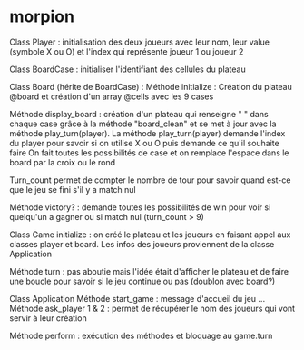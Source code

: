 # morpion

Class Player : initialisation des deux joueurs avec leur nom, leur value (symbole X ou O) et l'index qui représente joueur 1 ou joueur 2

Class BoardCase : initialiser l'identifiant des cellules du plateau

Class Board (hérite de BoardCase) : 
Méthode initialize : Création du plateau @board et création d'un array @cells avec les 9 cases

Méthode display_board : création d'un plateau qui renseigne " " dans chaque case grâce à la méthode "board_clean"
et se met à jour avec la méthode play_turn(player).
La méthode play_turn(player) demande l'index du player pour savoir si on utilise X ou O puis demande ce qu'il souhaite faire
On fait toutes les possibilités de case et on remplace l'espace dans le board par la croix ou le rond

Turn_count permet de compter le nombre de tour pour savoir quand est-ce que le jeu se fini s'il y a match nul

Méthode victory? : demande toutes les possibilités de win pour voir si quelqu'un a gagner ou si match nul (turn_count > 9)

Class Game 
initialize : on créé le plateau et les joueurs en faisant appel aux classes player et board. Les infos des joueurs proviennent de la classe Application

Méthode turn : pas aboutie mais l'idée était d'afficher le plateau et de faire une boucle pour savoir si le jeu continue ou pas (doublon avec board?)

Class Application 
Méthode start_game : message d'accueil du jeu ...
Méthode ask_player 1 & 2 : permet de récupérer le nom des joueurs qui vont servir à leur création

Méthode perform : exécution des méthodes et bloquage au game.turn
